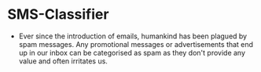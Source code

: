 # SMS-Classifier
* Ever since the introduction of emails, humankind has been plagued by spam messages. Any promotional messages or advertisements that end up in our inbox can be categorised as spam as they don't provide any value and often irritates us.
